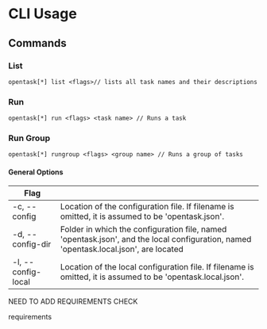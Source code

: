 # CLI Usage

## Commands

### List

```
opentask[*] list <flags>// lists all task names and their descriptions
```

### Run

```
opentask[*] run <flags> <task name> // Runs a task
```

### Run Group

```
opentask[*] rungroup <flags> <group name> // Runs a group of tasks
```

#### General Options

| Flag |  |
| ------- | ---------- |
| -c, --config | Location of the configuration file. If filename is omitted, it is assumed to be 'opentask.json'. |
| -d, --config-dir | Folder in which the configuration file, named 'opentask.json', and the local configuration, named 'opentask.local.json', are located |
| -l, --config-local | Location of the local configuration file. If filename is omitted, it is assumed to be 'opentask.local.json'. |

NEED TO ADD REQUIREMENTS CHECK

requirements